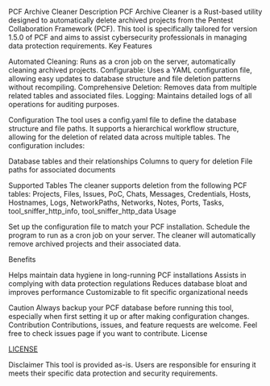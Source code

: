 PCF Archive Cleaner
Description
PCF Archive Cleaner is a Rust-based utility designed to automatically delete archived projects from the Pentest Collaboration Framework (PCF). This tool is specifically tailored for version 1.5.0 of PCF and aims to assist cybersecurity professionals in managing data protection requirements.
Key Features

Automated Cleaning: Runs as a cron job on the server, automatically cleaning archived projects.
Configurable: Uses a YAML configuration file, allowing easy updates to database structure and file deletion patterns without recompiling.
Comprehensive Deletion: Removes data from multiple related tables and associated files.
Logging: Maintains detailed logs of all operations for auditing purposes.

Configuration
The tool uses a config.yaml file to define the database structure and file paths. It supports a hierarchical workflow structure, allowing for the deletion of related data across multiple tables. The configuration includes:

Database tables and their relationships
Columns to query for deletion
File paths for associated documents

Supported Tables
The cleaner supports deletion from the following PCF tables:
Projects, Files, Issues, PoC, Chats, Messages, Credentials, Hosts, Hostnames, Logs, NetworkPaths, Networks, Notes, Ports, Tasks, tool_sniffer_http_info, tool_sniffer_http_data
Usage

Set up the configuration file to match your PCF installation.
Schedule the program to run as a cron job on your server.
The cleaner will automatically remove archived projects and their associated data.

Benefits

Helps maintain data hygiene in long-running PCF installations
Assists in complying with data protection regulations
Reduces database bloat and improves performance
Customizable to fit specific organizational needs

Caution
Always backup your PCF database before running this tool, especially when first setting it up or after making configuration changes.
Contribution
Contributions, issues, and feature requests are welcome. Feel free to check issues page if you want to contribute.
License

[LICENSE](LICENSE)

Disclaimer
This tool is provided as-is. Users are responsible for ensuring it meets their specific data protection and security requirements.

